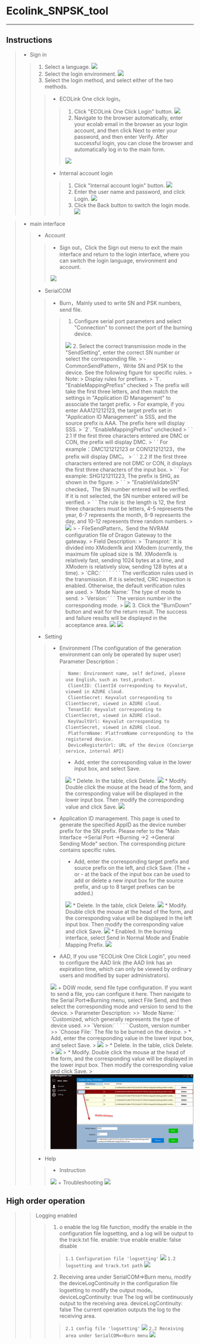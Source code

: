 # Ecolink_SNPSK_tool 
***
## Instructions  
> * Sign in
>>   1. Select a language.
>>      <image src="/img/language.png">
>>   2. Select the login environment.
>>      <image src="/img/env.png">
>>   3. Select the login method, and select either of the two methods.
>>>    - ECOLink One click login。
>>>>    1. Click "ECOLink One Click Login" button.
>>>>        <image src="/img/ecolinkOneClickLogin.png">
>>>>    2. Navigate to the browser automatically, enter your ecolab email in the browser as your login account, and then click Next to enter your password, and then enter Verify. After successful login, you can close the browser and automatically log in to the main form.
>>>>    <img src="/img/authentication.png"/>
>>>    - Internal account login
>>>>    1. Click "Internal account login" button.
>>>>      <img src="/img/localAccountLogin.png"/>
>>>>    2. Enter the user name and password, and click Login.
>>>>      <img src="/img/localAcountLogin_submit.png"/>
>>>>    3. Click the Back button to switch the login mode.
>>>>      <img src="/img/localAcountLogin_backup.png"/>

> * main interface
>> - Account
>>> + Sign out，Click the Sign out menu to exit the main interface and return to the login interface, where you can switch the login language, environment and account.
>>>  <img src="/img/main_signout.png"/>
>> - SerialCOM
>>> + Burn，Mainly used to write SN and PSK numbers, send file.
>>>> 1. Configure serial port parameters and select "Connection" to connect the port of the burning device.
>>>>  <img src="/img/main_burndown_comsetting.png"/>
>>>> 2. Select the correct transmission mode in the "SendSetting", enter the correct SN number or select the corresponding file.
>>>>>  - CommonSendPattern，Write SN and PSK to the device. See the following figure for specific rules.
>>>>>    Note:
>>>>>    Display rules for prefixes.
>>>>>   `1`. "EnableMappingPrefixs" checked
>>>>>       The prefix will take the first three letters, and then match the settings in "Application ID Management" to associate the target prefix.
>>>>>           For example, if you enter AAA121212123, the target prefix set in "Application ID Management" is SSS, and the source prefix is AAA. The prefix here will display SSS.
>>>>>   `2`. "EnableMappingPrefixs" unchecked
>>>>>      ` `  2.1 If the first three characters entered are DMC or CON, the prefix will display DMC. 
>>>>>      ` `   For example：DMC121212123 or CON121212123，the prefix will display DMC。
>>>>>      ` `  2.2 If the first three characters entered are not DMC or CON, it displays the first three characters of the input box.
>>>>>      ` `    For example: SHG121211223, The prefix is SHG, as shown in the figure.
>>>>>        `    `
>>>>>  "EnableValidateSN" checked，The SN number entered will be verified. If it is not selected, the SN number entered will be verified.
>>>>>      ` `  The rule is: the length is 12, the first three characters must be letters, 4-5 represents the year, 6-7 represents the month, 8-9 represents the day, and 10-12 represents three random numbers.
>>>>>    <img src="/img/main_burndown_common.png"/>
>>>>>  - FileSendPattern，Send the NVRAM configuration file of Dragon Gateway to the gateway.
>>>>>    Field Description:
>>>>>    `Transprot:`   It is divided into XModem1k and XModem (currently, the maximum file upload size is 1M. XModem1k is relatively fast, sending 1024 bytes at a time, and XModem is relatively slow, sending 128 bytes at a time).
>>>>>    `CRC:` ` ` ` ` ` ` The verification rules used in the transmission. If it is selected, CRC inspection is enabled. Otherwise, the default verification rules are used.
>>>>>    `Mode Name:` The type of mode to send.
>>>>>    `Version:` ` ` The version number in the corresponding mode.
>>>>>    <img src="/img/main_burndown_file.png"/>
>>>> 3. Click the "BurnDown" button and wait for the return result. The success and failure results will be displayed in the acceptance area.
>>>>   <img src="/img/main_burndown_burndown.png"/>
>>>>   <img src="/img/main_burndown_success.png"/>
>> - Setting
>>> + Environment (The configuration of the generation environment can only be operated by super user)
>>>    Parameter Description：
>>>>      Name: Environment name, self defined, please use English，such as test,product.
>>>>      ClientID: ClientId corresponding to Keyvalut, viewed in AZURE cloud.
>>>>      ClientSecret: Keyvalut corresponding to ClientSecret, viewed in AZURE cloud.
>>>>      TenantId: Keyvalut corresponding to ClientSecret, viewed in AZURE cloud.
>>>>      KeyVaultUrl: Keyvalut corresponding to ClientSecret, viewed in AZURE cloud.
>>>>      PlatformName: PlatfromName corresponding to the registered device. 
>>>>      DeviceRegisterUrl: URL of the device (Concierge service, internal API)
>>>  
>>>> * Add, enter the corresponding value in the lower input box, and select Save.
>>>> <img src="/img/main_env_save.png"/>
>>>> * Delete. In the table, click Delete.
>>>> <img src="/img/main_env_delete.png"/>
>>>> * Modify. Double click the mouse at the head of the form, and the corresponding value will be displayed in the lower input box. Then modify the corresponding value and click Save.
>>>> <img src="/img/main_env_modify.png"/>
>>> + Application ID management. This page is used to generate the specified AppID as the device number prefix for the SN prefix. Please refer to the "Main Interface ->Serial Port ->Burning ->2 ->General Sending Mode" section. The corresponding picture contains specific rules.
>>>> * Add, enter the corresponding target prefix and source prefix on the left, and click Save. (The + or - at the back of the input box can be used to add or delete a new input box for the source prefix, and up to 8 target prefixes can be added.)
>>>>  <img src="/img/main_application_add.png"/>
>>>> * Delete. In the table, click Delete.
>>>> <img src="/img/main_application_delete.png"/>
>>>> * Modify. Double click the mouse at the head of the form, and the corresponding value will be displayed in the left input box. Then modify the corresponding value and click Save.
>>>> <img src="/img/main_application_modify.png"/>
>>>> * Enabled. In the burning interface, select Send in Normal Mode and Enable Mapping Prefix.
>>>> <img src="/img/main_application_enable.png"/>
>>> + AAD, If you use "ECOLink One Click Login", you need to configure the AAD link (the AAD link has an expiration time, which can only be viewed by ordinary users and modified by super administrators).
>>> <img src="/img/main_setting_add.png"/>
>>> + DGW mode, send file type configuration. If you want to send a file, you can configure it here. Then navigate to the Serial Port=>Burning menu, select File Send, and then select the corresponding mode and version to send to the device.
>>>> Parameter Description:
>>>>> `Mode Name:` ` `Customized, which generally represents the type of device used.
>>>>> `Version:` ` ` ` ` Custom, version number
>>>>> `Choose File:` The file to be burned on the device.
>>>> * Add, enter the corresponding value in the lower input box, and select Save.
>>>> <img src="/img/main_dgwmode_save.png"/>
>>>> * Delete. In the table, click Delete.
>>>> <img src="/img/main_dgwmode_delete.png"/>
>>>> * Modify. Double click the mouse at the head of the form, and the corresponding value will be displayed in the lower input box. Then modify the corresponding value and click Save.
>>>> <img src="img/main_dgwmode_modify.png"/>
>> - Help
>>> + Instruction
>>> <img src="/img/main_help_Instruction.png"/>  
>>> + Troubleshooting
>>> <img src="/img/main_help_Troubleshooting.png"/> 

## High order operation
>> Logging enabled
>>> 1. o enable the log file function, modify the enable in the configuration file logsetting, and a log will be output to the track.txt file.
>>>    enable: true enable
>>>    enable: false disable
>>>>  `1.1 Configuration file 'logsetting'`
>>>>  <img src="/img/log_1.png"/> 
>>>>  `1.2 logsetting and track.txt path`
>>>>  <img src="/img/log_2.png"/> 
>>> 2. Receiving area under SerialCOM=>Burn menu, modify the deviceLogContinuity in the configuration file logsetting to modify the output mode。
>>>    deviceLogContinuity: true  The log will be continuously output to the receiving area.
>>>    deviceLogContinuity: false The current operation outputs the log to the receiving area.
>>>>  `2.1 config file 'logsetting'`
>>>>  <img src="/img/Log_3.png"/> 
>>>>  `2.2 Receiving area under SerialCOM=>Burn menu`
>>>>  <img src="/img/log_4.png"/> 